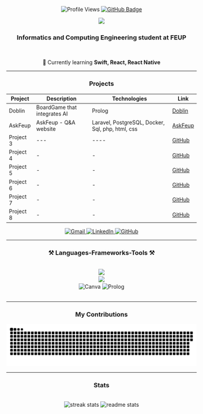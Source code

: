 <p align="center">
  <img src="https://komarev.com/ghpvc/?username=tatianawl&style=for-the-badge&color=8E44AD" alt="Profile Views" />
 <!--  <img src="https://img.shields.io/badge/GitHub-Profile-8E44AD?style=for-the-badge&logo=github" alt="GitHub Badge" />  -->
  <a href="https://github.com/tatianawl" target="_blank">
    <img src="https://img.shields.io/badge/GitHub-Profile-purple?style=for-the-badge&logo=github" alt="GitHub Badge" />
  </a>
</p>

<p align="center">
    <img src="https://readme-typing-svg.herokuapp.com/?font=Righteous&size=35&color=8E44AD&center=true&vCenter=true&width=500&height=70&duration=4000&lines=Hi+There!+👋;+I'm+Tatiana!;" />
</p>

<h3 align="center">
     Informatics and Computing Engineering student at FEUP  <br>
</h3>
<br/>

<div align="center"> 
  
 <!-- 🔭 Currently working on  **___** -->
  🌱 Currently learning **Swift, React, React Native**
  
<hr/> 
<h3 align="center"> Projects </h3>

| Project       | Description                         | Technologies            | Link                                      |
|---------------|-------------------------------------|-------------------------|-------------------------------------------|
| Doblin    | BoardGame that integrates AI          | Prolog           | [Doblin](https://github.com/yourproject1) |
| AskFeup| AskFeup - Q&A website                | Laravel, PostgreSQL, Docker, Sql, php, html, css      | [AskFeup](https://github.com/yourproject3) |
| Project 3     | ---       | ----   | [GitHub](https://github.com/yourproject2) |
| Project 4     | -       | -   | [GitHub](https://github.com/yourproject2) |
| Project 5     | -      | -   | [GitHub](https://github.com/yourproject2) |
| Project 6     | -        | -  | [GitHub](https://github.com/yourproject2) |
| Project 7     | -       | -   | [GitHub](https://github.com/yourproject2) |
| Project 8     | -    | -   | [GitHub](https://github.com/yourproject2) |

</div>

 <!--
<div align="center"> 
  <a href="mailto:tatiana.lin.wang@gmail.com">
    <img src="https://img.shields.io/badge/Gmail-333333?style=for-the-badge&logo=gmail&logoColor=red" />
  </a>
  <a href="www.linkedin.com/in/tatianawl" target="_blank">
    <img src="https://img.shields.io/badge/LinkedIn-0077B5?style=for-the-badge&logo=linkedin&logoColor=white" target="_blank" />
  </a>
  <a href="https://tatianawl.github.io" target="_blank">
     <img src="https://img.shields.io/badge/Portfolio-FF5722?style=for-the-badge&logo=todoist&logoColor=white" target="_blank" />  
  </a>
</div>
-->
<div align="center"> 
  <!-- Gmail -->
  <a href="mailto:tatiana.lin.wang@gmail.com">
    <img src="https://img.shields.io/badge/Gmail-D14836?style=for-the-badge&logo=gmail&logoColor=white" alt="Gmail" />
  </a>
  <!-- LinkedIn -->
  <a href="https://www.linkedin.com/in/tatianawl" target="_blank">
    <img src="https://img.shields.io/badge/LinkedIn-0A66C2?style=for-the-badge&logo=linkedin&logoColor=white" alt="LinkedIn" />
  </a>
  <!-- Portfolio 
  <a href="https://tatianawl.github.io" target="_blank">
     <img src="https://img.shields.io/badge/Portfolio-181717?style=for-the-badge&logo=github&logoColor=white" alt="Portfolio" />
  </a> -->
  <!-- GitHub -->
  <a href="https://github.com/tatianawl" target="_blank">
     <img src="https://img.shields.io/badge/GitHub-000000?style=for-the-badge&logo=github&logoColor=white" alt="GitHub" />
  </a>
  <!-- Instagram 
  <a href="https://www.instagram.com/----" target="_blank">
     <img src="https://img.shields.io/badge/Instagram-E4405F?style=for-the-badge&logo=instagram&logoColor=white" alt="Instagram" />
  </a> -->
</div>

<hr/>
<h3 align="center">⚒ Languages-Frameworks-Tools ⚒</h3>
<br/>
<!--
<div align="center">
    <img src="https://skillicons.dev/icons?i=react,bootstrap,mui,html,css,vscode,github,figma,tailwind,git,r" />
    <img src="https://skillicons.dev/icons?i=nodejs,python,javascript,typescript,express,firebase,mongodb,c,java,nextjs,mysql,flask" /><br>
</div>
-->
<div align="center">
    <img src="https://skillicons.dev/icons?i=html,css,js,figma,vscode,github,git,gitlab" /><br>
    <img src="https://skillicons.dev/icons?i=python,laravel,cpp,java,mysql,haskell,firebase,docker,swift" /><br>
    <img src="https://img.shields.io/badge/Canva-00C4CC?logo=canva&logoColor=white&style=for-the-badge" alt="Canva" />
    <img src="https://img.shields.io/badge/Prolog-blue?logo=prolog&logoColor=white&style=for-the-badge" alt="Prolog" />
</div>
<br/>

<hr/> 
<div align="center">
  <h3> My Contributions </h3>
  <img alt="snake eating my contributions" src="https://raw.githubusercontent.com/tatianawl/tatianawl/output/github-contribution-grid-snake.svg" />
 </div>


<hr/>
<h3 align="center"> Stats </h3>
<br>
<div align="center">
  <img width=305 src="https://github-readme-streak-stats-salesp07.vercel.app/?user=tatianawl&count_private=true&theme=react&border_radius=10" alt="streak stats"/>
  <img width=290 src="https://github-readme-stats-salesp07.vercel.app/api?username=tatianawl&count_private=true&show_icons=true&theme=react&rank_icon=github&border_radius=10" alt="readme stats" />  
 <!-- <img width=290 align="center" src="https://github-readme-stats.vercel.app/api/top-langs/?username=tatianawl&hide=HTML&langs_count=8&layout=compact&theme=react&border_radius=10&size_weight=0.5&count_weight=0.5&exclude_repo=github-readme-stats" alt="top langs" />
</div>
-->
